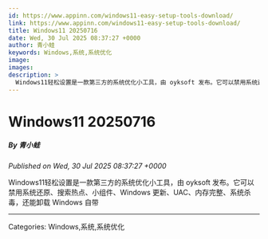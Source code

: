 ```yaml
---
id: https://www.appinn.com/windows11-easy-setup-tools-download/
link: https://www.appinn.com/windows11-easy-setup-tools-download/
title: Windows11 20250716
date: Wed, 30 Jul 2025 08:37:27 +0000
author: 青小蛙
keywords: Windows,系统,系统优化
image: 
images: 
description: >
  Windows11轻松设置是一款第三方的系统优化小工具，由 oyksoft 发布。它可以禁用系统还原、搜索热点、小组件、Windows 更新、UAC、内存完整、系统杀毒，还能卸载 Windows 自带 
---
```

# Windows11 20250716
##### By 青小蛙
_Published on Wed, 30 Jul 2025 08:37:27 +0000_

Windows11轻松设置是一款第三方的系统优化小工具，由 oyksoft 发布。它可以禁用系统还原、搜索热点、小组件、Windows 更新、UAC、内存完整、系统杀毒，还能卸载 Windows 自带

---
Categories: Windows,系统,系统优化